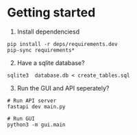 # Getting started

1. Install dependenciesd
   
```shell
pip install -r deps/requirements.dev
pip-sync requirements*
```

2. Have a sqlite database?

```shell
sqlite3  database.db < create_tables.sql
```

3. Run the GUI and API seperately?

```shell
# Run API server
fastapi dev main.py

# Run GUI
python3 -m gui.main
```
